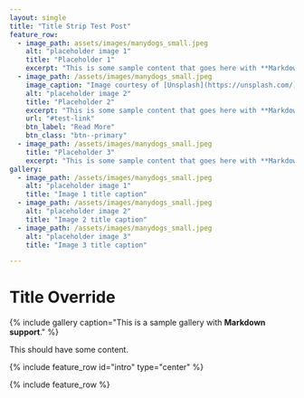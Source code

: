 ```yaml
---
layout: single
title: "Title Strip Test Post"
feature_row:
  - image_path: assets/images/manydogs_small.jpeg
    alt: "placeholder image 1"
    title: "Placeholder 1"
    excerpt: "This is some sample content that goes here with **Markdown** formatting."
  - image_path: /assets/images/manydogs_small.jpeg
    image_caption: "Image courtesy of [Unsplash](https://unsplash.com/)"
    alt: "placeholder image 2"
    title: "Placeholder 2"
    excerpt: "This is some sample content that goes here with **Markdown** formatting."
    url: "#test-link"
    btn_label: "Read More"
    btn_class: "btn--primary"
  - image_path: /assets/images/manydogs_small.jpeg
    title: "Placeholder 3"
    excerpt: "This is some sample content that goes here with **Markdown** formatting."
gallery:
  - image_path: /assets/images/manydogs_small.jpeg
    alt: "placeholder image 1"
    title: "Image 1 title caption"
  - image_path: /assets/images/manydogs_small.jpeg
    alt: "placeholder image 2"
    title: "Image 2 title caption"
  - image_path: /assets/images/manydogs_small.jpeg
    alt: "placeholder image 3"
    title: "Image 3 title caption"

---
```


# Title Override

{% include gallery caption="This is a sample gallery with **Markdown support**." %}

This should have some content.

{% include feature_row id="intro" type="center" %}

{% include feature_row %}
